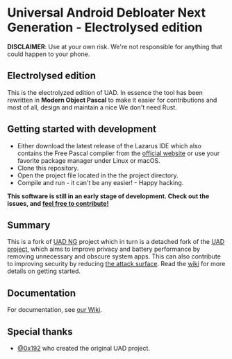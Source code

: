 # Universal Android Debloater Next Generation - Electrolysed edition

**DISCLAIMER**: Use at your own risk. We're not responsible for anything that
could happen to your phone.


## Electrolysed edition
This is the electrolyzed edition of UAD. In essence the tool has been rewritten in **Modern Object Pascal** to make it easier for contributions and most of all, design and maintain a nice 
We don't need Rust.

## Getting started with development
- Either download the latest release of the Lazarus IDE which also contains the Free Pascal compiler from the [official website](https://www.lazarus-ide.org/index.php?page=downloads) or use your favorite package manager under Linux or macOS.
- Clone this repository.
- Open the project file located in the the project directory.
- Compile and run - it can't be any easier! - Happy hacking.


**This software is still in an early stage of development. Check out the issues, and [feel free to contribute!](https://github.com/system-detox/universal-android-debloater-next-generation-electrolyzed/wiki/How-to-contribute)**

## Summary

This is a fork of [UAD NG](https://github.com/Universal-Debloater-Alliance/universal-android-debloater-next-generation) project which in turn is a detached fork of the [UAD project](https://github.com/0x192/universal-android-debloater), which aims to improve privacy and battery performance by removing unnecessary and obscure system apps.
This can also contribute to improving security by reducing [the attack surface](https://en.wikipedia.org/wiki/Attack_surface). Read the [wiki](https://github.com/system-detox/universal-android-debloater-next-generation-electrolyzed/wiki) for more details on getting started.

## Documentation

For documentation, see [our Wiki](https://github.com/system-detox/universal-android-debloater-next-generation-electrolyzed/wiki).

## Special thanks

- [@0x192](https://github.com/0x192) who created the original UAD project.
